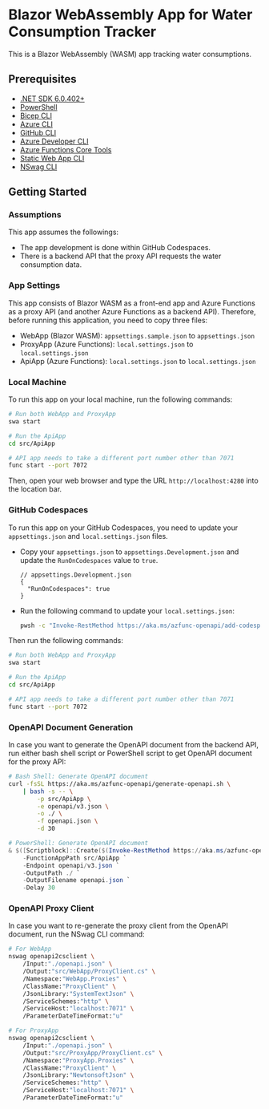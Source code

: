 # Blazor WebAssembly App for Water Consumption Tracker #

This is a Blazor WebAssembly (WASM) app tracking water consumptions.


## Prerequisites ##

* [.NET SDK 6.0.402+](https://dotnet.microsoft.com/en-us/download/dotnet/6.0?WT.mc_id=academic-78652-leestott)
* [PowerShell](https://learn.microsoft.com/powershell/scripting/install/installing-powershell?WT.mc_id=academic-78652-leestott)
* [Bicep CLI](https://learn.microsoft.com/azure/azure-resource-manager/bicep/install?WT.mc_id=academic-78652-leestott)
* [Azure CLI](https://learn.microsoft.com/cli/azure/install-azure-cli?WT.mc_id=academic-78652-leestott)
* [GitHub CLI](https://cli.github.com/manual/installation?WT.mc_id=academic-78652-leestott)
* [Azure Developer CLI](https://learn.microsoft.com/azure/developer/azure-developer-cli/install-azd?WT.mc_id=academic-78652-leestott)
* [Azure Functions Core Tools](https://learn.microsoft.com/azure/azure-functions/functions-run-local?WT.mc_id=academic-78652-leestott)
* [Static Web App CLI](https://azure.github.io/static-web-apps-cli/docs/use/install?WT.mc_id=academic-78652-leestott)
* [NSwag CLI](https://www.npmjs.com/package/nswag)


## Getting Started ##

### Assumptions ###

This app assumes the followings:

* The app development is done within GitHub Codespaces.
* There is a backend API that the proxy API requests the water consumption data.


### App Settings ###

This app consists of Blazor WASM as a front-end app and Azure Functions as a proxy API (and another Azure Functions as a backend API). Therefore, before running this application, you need to copy three files:

* WebApp (Blazor WASM): `appsettings.sample.json` to `appsettings.json`
* ProxyApp (Azure Functions): `local.settings.json` to `local.settings.json`
* ApiApp (Azure Functions): `local.settings.json` to `local.settings.json`


### Local Machine ###

To run this app on your local machine, run the following commands:

```bash
# Run both WebApp and ProxyApp
swa start
```

```bash
# Run the ApiApp
cd src/ApiApp

# API app needs to take a different port number other than 7071
func start --port 7072
```

Then, open your web browser and type the URL `http://localhost:4280` into the location bar.


### GitHub Codespaces ###

To run this app on your GitHub Codespaces, you need to update your `appsettings.json` and `local.settings.json` files.

* Copy your `appsettings.json` to `appsettings.Development.json` and update the `RunOnCodespaces` value to `true`.

    ```jsonc
    // appsettings.Development.json
    {
      "RunOnCodespaces": true
    }
    ```

* Run the following command to update your `local.settings.json`:

    ```bash
    pwsh -c "Invoke-RestMethod https://aka.ms/azfunc-openapi/add-codespaces.ps1 | Invoke-Expression"
    ```

Then run the following commands:

```bash
# Run both WebApp and ProxyApp
swa start
```

```bash
# Run the ApiApp
cd src/ApiApp

# API app needs to take a different port number other than 7071
func start --port 7072
```

### OpenAPI Document Generation ###

In case you want to generate the OpenAPI document from the backend API, run either bash shell script or PowerShell script to get OpenAPI document for the proxy API:

```bash
# Bash Shell: Generate OpenAPI document
curl -fsSL https://aka.ms/azfunc-openapi/generate-openapi.sh \
    | bash -s -- \
        -p src/ApiApp \
        -e openapi/v3.json \
        -o ./ \
        -f openapi.json \
        -d 30
```

```powershell
# PowerShell: Generate OpenAPI document
& $([Scriptblock]::Create($(Invoke-RestMethod https://aka.ms/azfunc-openapi/generate-openapi.ps1))) `
    -FunctionAppPath src/ApiApp `
    -Endpoint openapi/v3.json `
    -OutputPath ./ `
    -OutputFilename openapi.json `
    -Delay 30
```


### OpenAPI Proxy Client ###

In case you want to re-generate the proxy client from the OpenAPI document, run the NSwag CLI command:

```bash
# For WebApp
nswag openapi2csclient \
    /Input:"./openapi.json" \
    /Output:"src/WebApp/ProxyClient.cs" \
    /Namespace:"WebApp.Proxies" \
    /ClassName:"ProxyClient" \
    /JsonLibrary:"SystemTextJson" \
    /ServiceSchemes:"http" \
    /ServiceHost:"localhost:7071" \
    /ParameterDateTimeFormat:"u"

# For ProxyApp
nswag openapi2csclient \
    /Input:"./openapi.json" \
    /Output:"src/ProxyApp/ProxyClient.cs" \
    /Namespace:"ProxyApp.Proxies" \
    /ClassName:"ProxyClient" \
    /JsonLibrary:"NewtonsoftJson" \
    /ServiceSchemes:"http" \
    /ServiceHost:"localhost:7071" \
    /ParameterDateTimeFormat:"u"
```
